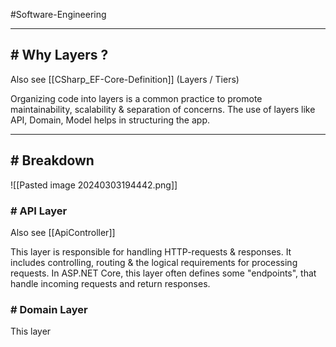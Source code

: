 #Software-Engineering 

---
## # Why Layers ?

Also see [[CSharp_EF-Core-Definition]] (Layers / Tiers)

Organizing code into layers is a common practice to promote maintainability, scalability & separation of concerns. 
The use of layers like API, Domain, Model helps in structuring the app.

---
## # Breakdown

![[Pasted image 20240303194442.png]]
### # API Layer

Also see [[ApiController]]

This layer is responsible for handling HTTP-requests & responses. It includes controlling, routing & the logical requirements for processing requests.
In ASP.NET Core, this layer often defines some "endpoints", that handle incoming requests and return responses.

### # Domain Layer

This layer 
